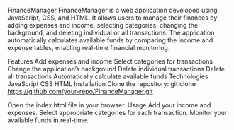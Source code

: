 FinanceManager
FinanceManager is a web application developed using JavaScript, CSS, and HTML. It allows users to manage their finances by adding expenses and income, selecting categories, changing the background, and deleting individual or all transactions. The application automatically calculates available funds by comparing the income and expense tables, enabling real-time financial monitoring.

Features
Add expenses and income
Select categories for transactions
Change the application’s background
Delete individual transactions
Delete all transactions
Automatically calculate available funds
Technologies
JavaScript
CSS
HTML
Installation
Clone the repository:
git clone https://github.com/your-repo/FinanceManager.git

Open the index.html file in your browser.
Usage
Add your income and expenses.
Select appropriate categories for each transaction.
Monitor your available funds in real-time.
